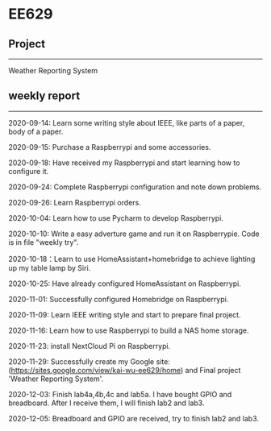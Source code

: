 EE629
====
## Project
-----
Weather Reporting System

## weekly report
-----
2020-09-14: Learn some writing style about IEEE, like parts of a paper, body of a paper.

2020-09-15: Purchase a Raspberrypi and some accessories.

2020-09-18: Have received my Raspberrypi and start learning how to configure it.

2020-09-24: Complete Raspberrypi configuration and note down problems.

2020-09-26: Learn Raspberrypi orders.

2020-10-04: Learn how to use Pycharm to develop Raspberrypi.

2020-10-10: Write a easy adverture game and run it on Raspberrypie. Code is in file "weekly try".

2020-10-18：Learn to use HomeAssistant+homebridge to achieve lighting up my table lamp by Siri.

2020-10-25: Have already configured HomeAssistant on Raspberrypi.

2020-11-01: Successfully configured Homebridge on Raspberrypi.

2020-11-09: Learn IEEE writing style and start to prepare final project.

2020-11-16: Learn how to use Raspberrypi to build a NAS home storage.

2020-11-23: install NextCloud Pi on Raspberrypi.

2020-11-29: Successfully create my Google site: (https://sites.google.com/view/kai-wu-ee629/home) and Final project 'Weather Reporting System'.

2020-12-03: Finish lab4a,4b,4c and lab5a. I have bought GPIO and breadboard. After I receive them, I will finish lab2 and lab3. 

2020-12-05: Breadboard and GPIO are received, try to finish lab2 and lab3.
